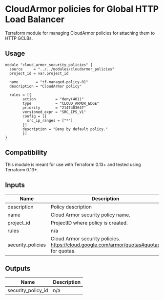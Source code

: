 # CloudArmor policies for Global HTTP Load Balancer
Terraform module for managing CloudArmor policies for attaching them to HTTP GCLBs.

## Usage
```HCL
module "cloud_armor_security_policies" {
  source     = "../../modules/cloudarmor_policies"
  project_id = var.project_id

  name        = "tf-managed-policy-01"
  description = "CloudArmor policy"

  rules = [{
        action         = "deny(401)"
        type           = "CLOUD_ARMOR_EDGE"
        priority       = "2147483647"
        versioned_expr = "SRC_IPS_V1"
        config = [{
          src_ip_ranges = ["*"]
        }]
        description = "Deny by default policy."
        }]
}
```

## Compatibility
This module is meant for use with Terraform 0.13+ and tested using Terraform 0.13+.

<!-- BEGINNING OF PRE-COMMIT-TERRAFORM DOCS HOOK -->
## Inputs

| Name | Description | Type | Default | Required |
|------|-------------|------|---------|:--------:|
| description | Policy description | `string` | `""` | no |
| name | Cloud Armor security policy name. | `string` | n/a | yes |
| project\_id | ProjectID where policy is created. | `string` | `""` | no |
| rules | n/a | `any` | n/a | yes |
| security\_policies | Cloud Armor security policies. https://cloud.google.com/armor/quotas#quotas for quotas. | `any` | `{}` | no |

## Outputs

| Name | Description |
|------|-------------|
| security\_policy\_id | n/a |

<!-- END OF PRE-COMMIT-TERRAFORM DOCS HOOK -->
